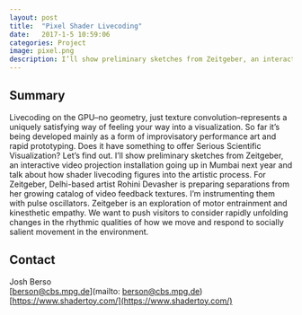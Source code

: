 ```yaml
---
layout: post
title:  "Pixel Shader Livecoding"
date:   2017-1-5 10:59:06
categories: Project
image: pixel.png
description: I’ll show preliminary sketches from Zeitgeber, an interactive video projection installation going up in Mumbai next year and talk about how shader livecoding figures into the artistic process.
---
```

## Summary
Livecoding on the GPU–no geometry, just texture convolution–represents a uniquely satisfying way of feeling your way into a visualization. So far it’s being developed mainly as a form of improvisatory performance art and rapid prototyping. Does it have something to offer Serious Scientific Visualization? Let’s find out. I’ll show preliminary sketches from Zeitgeber, an interactive video projection installation going up in Mumbai next year and talk about how shader livecoding figures into the artistic process. For Zeitgeber, Delhi-based artist Rohini Devasher is preparing separations from her growing catalog of video feedback textures. I’m instrumenting them with pulse oscillators. Zeitgeber is an exploration of motor entrainment and kinesthetic empathy. We want to push visitors to consider rapidly unfolding changes in the rhythmic qualities of how we move and respond to socially salient movement in the environment.


## Contact  
Josh Berso  
[berson@cbs.mpg.de](mailto: berson@cbs.mpg.de)  
[https://www.shadertoy.com/](https://www.shadertoy.com/)  
